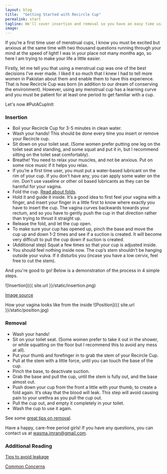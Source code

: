 ```yaml
---
layout: blog
title:  "Getting Started with Recircle Cup"
permalink: start
tagline: We'll cover insertion and removal so you have an easy time using your cup
image:
---
```


If you’re a first time user of menstrual cups, I know you must be excited but anxious at the same time with two thousand questions running through your mind at the speed of light! I was in your place not many months ago, so here I am trying to make your life a little easier.

Firstly, let me tell you that using a menstrual cup was one of the best decisions I’ve ever made. I liked it so much that I knew I had to tell more women in Pakistan about them and enable them to have this experience. That is how Recircle Cup was born (in addition to our dream of conserving the environment). However, using any menstrual cup has a learning curve and you must be patient for at least one period to get familiar with a cup.

Let's now #PutACupInIt


### Insertion

* Boil your Recircle Cup for 3-5 minutes in clean water.
* Wash your hands! This should be done every time you insert or remove your Recircle cup.
* Sit down on your toilet seat. (Some women prefer putting one leg on the toilet seat and standing, and some squat and put it in,  but I recommend sitting on the toilet seat comfortably).
* Breathe! You need to relax your muscles, and not be anxious. Put on some nice music if it helps you relax.
* If you’re a first time user, you must put a water-based lubricant on the rim of your cup. If you don't have any, you can apply
 some water on the rim. Don't use vaseline or other oil based lubricants as they can be harmful for your vagina.
* Fold the cup. [Read about folds](/folds).
* Hold it and guide it inside. It’s a good idea to first feel your vagina with a finger, and insert your finger in a little first to know where exactly you have to insert the cup. The vagina curves backwards towards your rectum, and so you have to gently push the cup in that direction rather than trying to thrust it straight up.
* Release the fold, and let the cup open.
* To make sure your cup has opened up, pinch the base and move the cup up and down 1-2 times and see if a suction is created. It will become very difficult to pull the cup down if suction is created.
* (Additional step) Squat a few times so that your cup is adjusted inside.
* You should feel nothing inside now. The cup’s stem shouldn’t be hanging outside your vulva. If it disturbs you (incase you have a low cervix, feel free to cut the stem).

And you're good to go! Below is a demonstration of the process in 4 simple steps.

![Insertion]({{ site.url }}/static/insertion.png)

[Image source](http://blog.pslove.co/a-beginners-guide-to-menstrual-cups)

How your vagina looks like from the inside
![Position]({{ site.url }}/static/position.jpg)


### Removal

* Wash your hands!
* Sit on your toilet seat. (Some women prefer to take it out in the shower, or while squatting on the floor but I recommend this to avoid any mess at all).
* Put your thumb and forefinger in to grab the stem of your Recircle Cup.
* Pull at the stem with a little force, until you can touch the base of the cup.
* Pinch the base, to deactivate suction.
* Grab the base and pull the cup, until the stem is fully out, and the base almost out.
* Push down your cup from the front a little with your thumb, to create a fold again. It’s okay that the blood will leak. This step will avoid causing pain to your urethra as you pull the cup out.
* Pull the cup out, and empty it completely in your toilet.
* Wash the cup to use it again.

See some [great tips on removal](https://www.youtube.com/watch?v=BuysKXj82Gg).

Have a happy, care-free period girls! If you have any questions, you can contact us at
[wasma.imran@gmail.com](mailto:wasma.imran@gmail.com).

### Additional Reading

[Tips to avoid leakage](/avoid-leakage)

[Common Concerns](/common-concerns)



